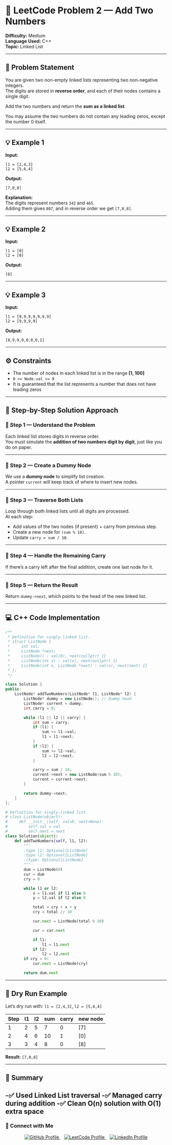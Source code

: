 # 🧮 LeetCode Problem 2 — Add Two Numbers  

**Difficulty:** Medium  
**Language Used:** C++  
**Topic:** Linked List  

---

## 🧾 Problem Statement  

You are given two non-empty linked lists representing two non-negative integers.  
The digits are stored in **reverse order**, and each of their nodes contains a single digit.  

Add the two numbers and return the **sum as a linked list**.  

You may assume the two numbers do not contain any leading zeros, except the number 0 itself.

---

## 💡 Example 1  

**Input:**  
```
l1 = [2,4,3]
l2 = [5,6,4]
```

**Output:**  
```
[7,0,8]
```

**Explanation:**  
The digits represent numbers `342` and `465`.  
Adding them gives `807`, and in reverse order we get `[7,0,8]`.

---

## 💡 Example 2  

**Input:**  
```
l1 = [0]
l2 = [0]
```

**Output:**  
```
[0]
```

---

## 💡 Example 3  

**Input:**  
```
l1 = [9,9,9,9,9,9,9]
l2 = [9,9,9,9]
```

**Output:**  
```
[8,9,9,9,0,0,0,1]
````

---

## ⚙️ Constraints  
- The number of nodes in each linked list is in the range **[1, 100]**  
- `0 <= Node.val <= 9`  
- It is guaranteed that the list represents a number that does not have leading zeros  

---

## 🧠 Step-by-Step Solution Approach  

### 🔹 Step 1 — Understand the Problem  
Each linked list stores digits in reverse order.  
You must simulate the **addition of two numbers digit by digit**, just like you do on paper.

---

### 🔹 Step 2 — Create a Dummy Node  
We use a **dummy node** to simplify list creation.  
A pointer `current` will keep track of where to insert new nodes.

---

### 🔹 Step 3 — Traverse Both Lists  
Loop through both linked lists until all digits are processed.  
At each step:  
- Add values of the two nodes (if present) + carry from previous step.  
- Create a new node for `(sum % 10)`.  
- Update `carry = sum / 10`.

---

### 🔹 Step 4 — Handle the Remaining Carry  
If there’s a carry left after the final addition, create one last node for it.

---

### 🔹 Step 5 — Return the Result  
Return `dummy->next`, which points to the head of the new linked list.

---

## 💻 C++ Code Implementation  

```cpp
/**
 * Definition for singly-linked list.
 * struct ListNode {
 *     int val;
 *     ListNode *next;
 *     ListNode() : val(0), next(nullptr) {}
 *     ListNode(int x) : val(x), next(nullptr) {}
 *     ListNode(int x, ListNode *next) : val(x), next(next) {}
 * };
 */

class Solution {
public:
    ListNode* addTwoNumbers(ListNode* l1, ListNode* l2) {
        ListNode* dummy = new ListNode(); // Dummy head
        ListNode* current = dummy;
        int carry = 0;

        while (l1 || l2 || carry) {
            int sum = carry;
            if (l1) {
                sum += l1->val;
                l1 = l1->next;
            }
            if (l2) {
                sum += l2->val;
                l2 = l2->next;
            }

            carry = sum / 10;
            current->next = new ListNode(sum % 10);
            current = current->next;
        }

        return dummy->next;
    }
};
```

```python
# Definition for singly-linked list.
# class ListNode(object):
#     def __init__(self, val=0, next=None):
#         self.val = val
#         self.next = next
class Solution(object):
    def addTwoNumbers(self, l1, l2):
        """
        :type l1: Optional[ListNode]
        :type l2: Optional[ListNode]
        :rtype: Optional[ListNode]
        """
        dum = ListNode(0)
        cur = dum
        cry = 0

        while l1 or l2:
            x = l1.val if l1 else 0
            y = l2.val if l2 else 0

            total = cry + x + y
            cry = total // 10

            cur.next = ListNode(total % 10)

            cur = cur.next

            if l1:
                l1 = l1.next
            if l2:
                l2 = l2.next
        if cry > 0:
            cur.next = ListNode(cry)

        return dum.next

```
---

## 🧩 Dry Run Example

Let’s dry run with:
`l1 = [2,4,3]`, `l2 = [5,6,4]`

| Step | l1 | l2 | sum | carry | new node |
| ---- | -- | -- | --- | ----- | -------- |
| 1    | 2  | 5  | 7   | 0     | [7]      |
| 2    | 4  | 6  | 10  | 1     | [0]      |
| 3    | 3  | 4  | 8   | 0     | [8]      |

**Result:** `[7,0,8]`

---

## 🧾 Summary

-✅ Used Linked List traversal
-✅ Managed carry during addition
-✅ Clean O(n) solution with O(1) extra space
---

### 📎 Connect with Me

<p align="center">
  <a href="https://github.com/Vaibhav-12521" target="_blank">
    <img src="https://img.shields.io/badge/GitHub-181717?style=for-the-badge&logo=github&logoColor=white" alt="GitHub Profile"/>
  </a>
  &nbsp;&nbsp;
  <a href="https://leetcode.com/u/vaibhav125s/" target="_blank">
    <img src="https://img.shields.io/badge/LeetCode-FFA116?style=for-the-badge&logo=leetcode&logoColor=black" alt="LeetCode Profile"/>
  </a>
  &nbsp;&nbsp;
  <a href="https://www.linkedin.com/in/vaibhavsingh125/" target="_blank">
    <img src="https://img.shields.io/badge/LinkedIn-0077B5?style=for-the-badge&logo=linkedin&logoColor=white" alt="LinkedIn Profile"/>
  </a>
</p>

